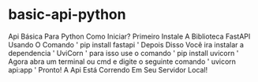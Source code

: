# basic-api-python
Api Básica Para Python
Como Iniciar?
Primeiro Instale A Biblioteca FastAPI Usando O Comando ' pip install fastapi '
Depois Disso Você ira instalar a dependencia ' UviCorn ' para isso use o comando ' pip install uvicorn '
Agora abra um terminal ou cmd e digite o seguinte comando ' uvicorn api:app '
Pronto! A Api Está Correndo Em Seu Servidor Local!
